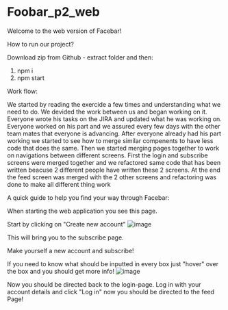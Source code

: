 # Foobar_p2_web
Welcome to the web version of Facebar!

How to run our project?

Download zip from Github - extract folder and then:
1. npm i
2. npm start

Work flow:

We started by reading the exercide a few times and understanding what we need to do. 
We devided the work between us and began working on it.
Everyone wrote his tasks on the JIRA and updated what he was working on.
Everyone worked on his part and we assured every few days with the other team mates that everyone is advancing.
After everyone already had his part working we started to see how to merge similar compenents to have less code that does the same.
Then we started merging pages together to work on navigations between different screens.
First the login and subscribe screens were merged together and we refactored same code that has been written beacuse 2 different people 
have written these 2 screens.
At the end the feed screen was merged with the 2 other screens and refactoring was done to make all different thing work

A quick guide to help you find your way through Facebar:

When starting the web application you see this page.

Start by clicking on "Create new account"
![image](https://github.com/gideonn12/Foobar_p2_web/assets/155386445/c60e0f9d-f47a-4845-ad11-df0031f0752a)

This will bring you to the subscribe page.

Make yourself a new account and subscribe!

If you need to know what should be inputted in every box just "hover" over the box and you should get more info!
![image](https://github.com/gideonn12/Foobar_p2_web/assets/155386445/5e0ecc25-030b-452b-86c9-01f85fdc81f0)

Now you should be directed back to the login-page.
Log in with your account details and click "Log in"
now you should be directed to the feed Page!
